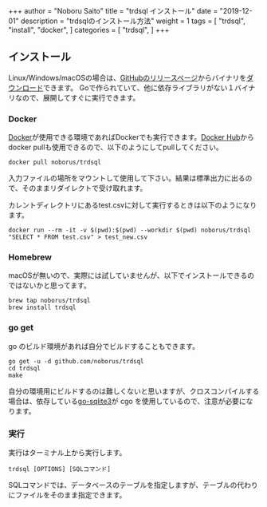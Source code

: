 +++
author = "Noboru Saito"
title = "trdsql インストール"
date = "2019-12-01"
description = "trdsqlのインストール方法"
weight = 1
tags = [
    "trdsql",
    "install",
    "docker",
]
categories = [
    "trdsql",
]
+++


## インストール

Linux/Windows/macOSの場合は、[GitHubのリリースページ](https://github.com/noborus/trdsql/releases "github.com/noborus/trdsql/releases")からバイナリを[ダウンロード](https://github.com/noborus/trdsql/releases "github.com/noborus/trdsql/releases")できます。
Goで作られていて、他に依存ライブラリがない１バイナリなので、展開してすぐに実行できます。

### Docker

[Docker](https://www.docker.com/)が使用できる環境であればDockerでも実行できます。[Docker Hub](https://hub.docker.com/)からdocker pullも使用できるので、以下のようにしてpullしてください。

```console
docker pull noborus/trdsql
```

入力ファイルの場所をマウントして使用して下さい。結果は標準出力に出るので、そのままリダイレクトで受け取れます。

カレントディレクトリにあるtest.csvに対して実行するときは以下のようになります。

```console
docker run --rm -it -v $(pwd):$(pwd) --workdir $(pwd) noborus/trdsql "SELECT * FROM test.csv" > test_new.csv
```

### Homebrew

macOSが無いので、実際には試していませんが、以下でインストールできるのではないかと思ってます。

```console
brew tap noborus/trdsql
brew install trdsql
```

### go get

go のビルド環境があれば自分でビルドすることもできます。

```console
go get -u -d github.com/noborus/trdsql
cd trdsql
make
```

自分の環境用にビルドするのは難しくないと思いますが、クロスコンパイルする場合は、依存している[go-sqlite3](https://github.com/mattn/go-sqlite3 "https://github.com/mattn/go-sqlite3")が cgo を使用しているので、注意が必要になります。

### 実行

実行はターミナル上から実行します。

```console
trdsql [OPTIONS] [SQLコマンド]
```

SQLコマンドでは、データベースのテーブルを指定しますが、テーブルの代わりにファイルをそのまま指定できます。
